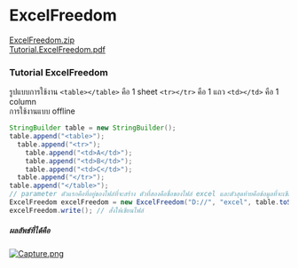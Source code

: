 # ExcelFreedom
[ExcelFreedom.zip](https://github.com/nut077/ExcelFreedom/files/1987460/ExcelFreedom.zip)
<br>
[Tutorial.ExcelFreedom.pdf](https://github.com/nut077/ExcelFreedom/files/1987462/Tutorial.ExcelFreedom.pdf)

### Tutorial ExcelFreedom
รูปแบบการใช้งาน ```<table></table>``` คือ 1 sheet ```<tr></tr>``` คือ 1 แถว ```<td></td>``` คือ 1 column
<br>
การใช้งานแบบ offline
<br>
```java 
StringBuilder table = new StringBuilder();
table.append("<table>");
  table.append("<tr>");
    table.append("<td>A</td>");
    table.append("<td>B</td>");
    table.append("<td>C</td>");
  table.append("</tr>");
table.append("</table>");
// parameter ตัวแรกคือที่อยู่ของไฟล์ที่จะสร้าง ตัวที่สองคือชื่อของไฟล์ excel และตัวสุดท้ายคือข้อมูลที่จะเขียนลงในไฟล์ excel
ExcelFreedom excelFreedom = new ExcelFreedom("D://", "excel", table.toString());
excelFreedom.write(); // สั่งให้เขียนไฟล์
```
##### ผลลัพธ์ที่ได้คือ
[![Capture.png](https://s31.postimg.cc/oz427g9nf/Capture.png)](https://postimg.cc/image/5u0sxouzb/)
